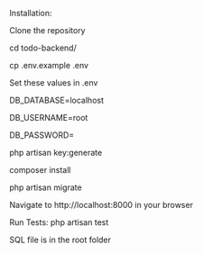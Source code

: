 Installation:

Clone the repository

cd todo-backend/

cp .env.example .env

Set these values in .env

DB_DATABASE=localhost

DB_USERNAME=root

DB_PASSWORD=

php artisan key:generate

composer install

php artisan migrate

Navigate to http://localhost:8000 in your browser

Run Tests:
php artisan test


SQL file is in the root folder